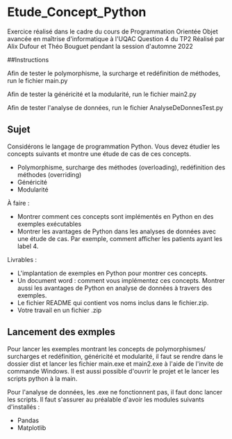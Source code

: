 # Etude_Concept_Python

Exercice réalisé dans le cadre du cours de Programmation Orientée Objet avancée en maîtrise d'informatique à l'UQAC
Question 4 du TP2
Réalisé par Alix Dufour et Théo Bouguet pendant la session d'automne 2022

##Instructions 

Afin de tester le polymorphisme, la surcharge et redéfinition de méthodes, run le fichier main.py

Afin de tester la généricité et la modularité, run le fichier main2.py

Afin de tester l'analyse de données, run le fichier AnalyseDeDonnesTest.py


## Sujet 

Considérons le langage de programmation Python. Vous devez étudier les concepts suivants et montre une
étude de cas de ces concepts.
- Polymorphisme, surcharge des méthodes (overloading), redéfinition des méthodes (overriding)
- Généricité
- Modularité

À faire :
- Montrer comment ces concepts sont implémentés en Python en des exemples exécutables
- Montrer les avantages de Python dans les analyses de données avec une étude de cas. Par
exemple, comment afficher les patients ayant les label 4.

Livrables :
- L'implantation de exemples en Python pour montrer ces concepts.
- Un document word : comment vous implémentez ces concepts. Montrer aussi les avantages de
Python en analyse de données à travers des exemples.
- Le fichier README qui contient vos noms inclus dans le fichier.zip.
- Votre travail en un fichier .zip

## Lancement des exmples

Pour lancer les exemples montrant les concepts de polymorphismes/ surcharges et redéfinition, généricité et modularité, il faut se rendre dans le dossier dist et lancer les fichier main.exe et main2.exe à l'aide de l'invite de commande Windows.
Il est aussi possible d'ouvrir le projet et le lancer les scripts python à la main.

Pour l'analyse de données, les .exe ne fonctionnent pas, il faut donc lancer les scripts. Il faut s'assurer au préalable d'avoir les modules suivants d'installés : 
  - Pandas
  - Matplotlib

